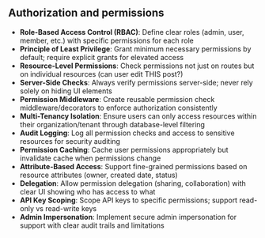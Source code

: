 ## Authorization and permissions

- **Role-Based Access Control (RBAC)**: Define clear roles (admin, user, member, etc.) with specific permissions for each role
- **Principle of Least Privilege**: Grant minimum necessary permissions by default; require explicit grants for elevated access
- **Resource-Level Permissions**: Check permissions not just on routes but on individual resources (can user edit THIS post?)
- **Server-Side Checks**: Always verify permissions server-side; never rely solely on hiding UI elements
- **Permission Middleware**: Create reusable permission check middleware/decorators to enforce authorization consistently
- **Multi-Tenancy Isolation**: Ensure users can only access resources within their organization/tenant through database-level filtering
- **Audit Logging**: Log all permission checks and access to sensitive resources for security auditing
- **Permission Caching**: Cache user permissions appropriately but invalidate cache when permissions change
- **Attribute-Based Access**: Support fine-grained permissions based on resource attributes (owner, created date, status)
- **Delegation**: Allow permission delegation (sharing, collaboration) with clear UI showing who has access to what
- **API Key Scoping**: Scope API keys to specific permissions; support read-only vs read-write keys
- **Admin Impersonation**: Implement secure admin impersonation for support with clear audit trails and limitations
